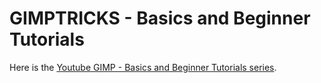 # GIMPTRICKS - Basics and Beginner Tutorials

Here is the [Youtube GIMP - Basics and Beginner Tutorials series](https://www.youtube.com/playlist?list=PLC5B3750CE8219376).
